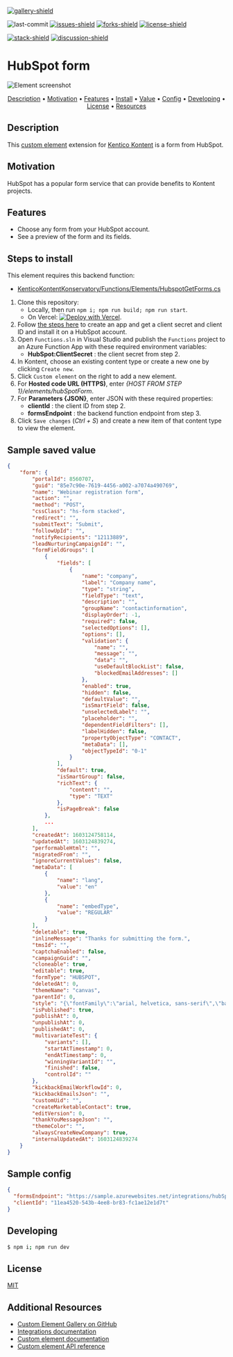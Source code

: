 [![gallery-shield]](https://kentico.github.io/kontent-custom-element-samples/gallery/)

![last-commit]
[![issues-shield]](https://github.com/yuriys-kentico/kenticokontentkonservatory/issues)
[![forks-shield]](https://github.com/yuriys-kentico/kenticokontentkonservatory/network/members)
[![license-shield]](https://github.com/yuriys-kentico/kenticokontentkonservatory/blob/main/license)

[![stack-shield]](https://stackoverflow.com/tags/kentico-kontent)
[![discussion-shield]](https://github.com/Kentico/Home/discussions)

# HubSpot form

![Element screenshot](https://assets-us-01.kc-usercontent.com/10cfe925-5d5a-0029-ac35-5fa8123935a0/fbf641f6-76ad-45bb-b36f-8e7b69782771/HubSpotFormsCustomElement.png)

<p align="center">
  <a href="#description">Description</a> •
  <a href="#motivation">Motivation</a> •
  <a href="#features">Features</a> •
  <a href="#steps-to-install">Install</a> •
  <a href="#sample-saved-value">Value</a> •
  <a href="#sample-config">Config</a> •
  <a href="#developing">Developing</a> •
  <a href="#license">License</a> •
  <a href="#additional-resources">Resources</a>
</p>

## Description

This [custom element](https://docs.kontent.ai/tutorials/develop-apps/integrate/integrating-your-own-content-editing-features) extension for [Kentico Kontent](https://kontent.ai) is a form from HubSpot.

## Motivation

HubSpot has a popular form service that can provide benefits to Kontent projects.

## Features

- Choose any form from your HubSpot account.
- See a preview of the form and its fields.

## Steps to install

This element requires this backend function:

- [KenticoKontentKonservatory/Functions/Elements/HubspotGetForms.cs](https://github.com/yuriys-kentico/KenticoKontentKonservatory/blob/main/Functions/Elements/HubspotGetForms.cs)

1. Clone this repository:
   - Locally, then run `npm i; npm run build; npm run start`.
   - On Vercel: [![Deploy with Vercel](https://vercel.com/button)](https://vercel.com/new/git/external?repository-url=https%3A%2F%2Fgithub.com%2Fyuriys-kentico%2FKenticoKontentKonservatory%2F).
1. Follow [the steps here](https://developers.hubspot.com/docs/api/creating-an-app) to create an app and get a client secret and client ID and install it on a HubSpot account.
1. Open `Functions.sln` in Visual Studio and publish the `Functions` project to an Azure Function App with these required environment variables:
   - **HubSpot:ClientSecret** : the client secret from step 2.
1. In Kontent, choose an existing content type or create a new one by clicking `Create new`.
1. Click `Custom element` on the right to add a new element.
1. For **Hosted code URL (HTTPS)**, enter _{HOST FROM STEP 1}/elements/hubSpotForm_.
1. For **Parameters {JSON}**, enter JSON with these required properties:
   - **clientId** : the client ID from step 2.
   - **formsEndpoint** : the backend function endpoint from step 3.
1. Click `Save changes` (_Ctrl + S_) and create a new item of that content type to view the element.

## Sample saved value

```json
{
    "form": {
        "portalId": 8560707,
        "guid": "85e7c90e-7619-4456-a002-a7074a490769",
        "name": "Webinar registration form",
        "action": "",
        "method": "POST",
        "cssClass": "hs-form stacked",
        "redirect": "",
        "submitText": "Submit",
        "followUpId": "",
        "notifyRecipients": "12113889",
        "leadNurturingCampaignId": "",
        "formFieldGroups": [
            {
                "fields": [
                    {
                        "name": "company",
                        "label": "Company name",
                        "type": "string",
                        "fieldType": "text",
                        "description": "",
                        "groupName": "contactinformation",
                        "displayOrder": -1,
                        "required": false,
                        "selectedOptions": [],
                        "options": [],
                        "validation": {
                            "name": "",
                            "message": "",
                            "data": "",
                            "useDefaultBlockList": false,
                            "blockedEmailAddresses": []
                        },
                        "enabled": true,
                        "hidden": false,
                        "defaultValue": "",
                        "isSmartField": false,
                        "unselectedLabel": "",
                        "placeholder": "",
                        "dependentFieldFilters": [],
                        "labelHidden": false,
                        "propertyObjectType": "CONTACT",
                        "metaData": [],
                        "objectTypeId": "0-1"
                    }
                ],
                "default": true,
                "isSmartGroup": false,
                "richText": {
                    "content": "",
                    "type": "TEXT"
                },
                "isPageBreak": false
            },
            ...
        ],
        "createdAt": 1603124758114,
        "updatedAt": 1603124839274,
        "performableHtml": "",
        "migratedFrom": "",
        "ignoreCurrentValues": false,
        "metaData": [
            {
                "name": "lang",
                "value": "en"
            },
            {
                "name": "embedType",
                "value": "REGULAR"
            }
        ],
        "deletable": true,
        "inlineMessage": "Thanks for submitting the form.",
        "tmsId": "",
        "captchaEnabled": false,
        "campaignGuid": "",
        "cloneable": true,
        "editable": true,
        "formType": "HUBSPOT",
        "deletedAt": 0,
        "themeName": "canvas",
        "parentId": 0,
        "style": "{\"fontFamily\":\"arial, helvetica, sans-serif\",\"backgroundWidth\":\"100%\",\"labelTextColor\":\"#33475b\",\"labelTextSize\":\"13px\",\"helpTextColor\":\"#7C98B6\",\"helpTextSize\":\"11px\",\"legalConsentTextColor\":\"#33475b\",\"legalConsentTextSize\":\"14px\",\"submitColor\":\"#ff7a59\",\"submitAlignment\":\"left\",\"submitFontColor\":\"#ffffff\",\"submitSize\":\"12px\"}",
        "isPublished": true,
        "publishAt": 0,
        "unpublishAt": 0,
        "publishedAt": 0,
        "multivariateTest": {
            "variants": [],
            "startAtTimestamp": 0,
            "endAtTimestamp": 0,
            "winningVariantId": "",
            "finished": false,
            "controlId": ""
        },
        "kickbackEmailWorkflowId": 0,
        "kickbackEmailsJson": "",
        "customUid": "",
        "createMarketableContact": true,
        "editVersion": 0,
        "thankYouMessageJson": "",
        "themeColor": "",
        "alwaysCreateNewCompany": true,
        "internalUpdatedAt": 1603124839274
    }
}
```

## Sample config

```json
{
  "formsEndpoint": "https://sample.azurewebsites.net/integrations/hubSpot/getForms",
  "clientId": "11ea4520-543b-4ee8-br83-fc1ae12e1d7t"
}
```

## Developing

```bash
$ npm i; npm run dev
```

## License

[MIT](https://tldrlegal.com/license/mit-license)

## Additional Resources

- [Custom Element Gallery on GitHub](https://kentico.github.io/kontent-custom-element-samples/gallery/)
- [Integrations documentation](https://docs.kontent.ai/tutorials/develop-apps/integrate/integrations-overview)
- [Custom element documentation](https://docs.kontent.ai/tutorials/develop-apps/integrate/content-editing-extensions)
- [Custom element API reference](https://docs.kontent.ai/reference/custom-elements-js-api)

[gallery-shield]: https://img.shields.io/static/v1?label=&message=extension%20gallery&color=51bce0&style=for-the-badge
[last-commit]: https://img.shields.io/github/last-commit/yuriys-kentico/KenticoKontentKonservatory?style=for-the-badge
[issues-shield]: https://img.shields.io/github/issues/yuriys-kentico/KenticoKontentKonservatory.svg?style=for-the-badge
[forks-shield]: https://img.shields.io/github/forks/yuriys-kentico/KenticoKontentKonservatory.svg?style=for-the-badge
[license-shield]: https://img.shields.io/github/license/yuriys-kentico/KenticoKontentKonservatory.svg?style=for-the-badge
[stack-shield]: https://img.shields.io/badge/Stack%20Overflow-ASK%20NOW-FE7A16.svg?logo=stackoverflow&logoColor=white&style=for-the-badge
[discussion-shield]: https://img.shields.io/badge/GitHub-Discussions-FE7A16.svg?logo=github&style=for-the-badge
